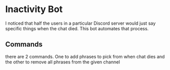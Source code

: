 # Inactivity Bot
I noticed that half the users in a particular Discord server would just say specific things when the chat died. This bot automates that process.

## Commands
there are 2 commands. One to add phrases to pick from when chat dies and the other to remove all phrases from the given channel
